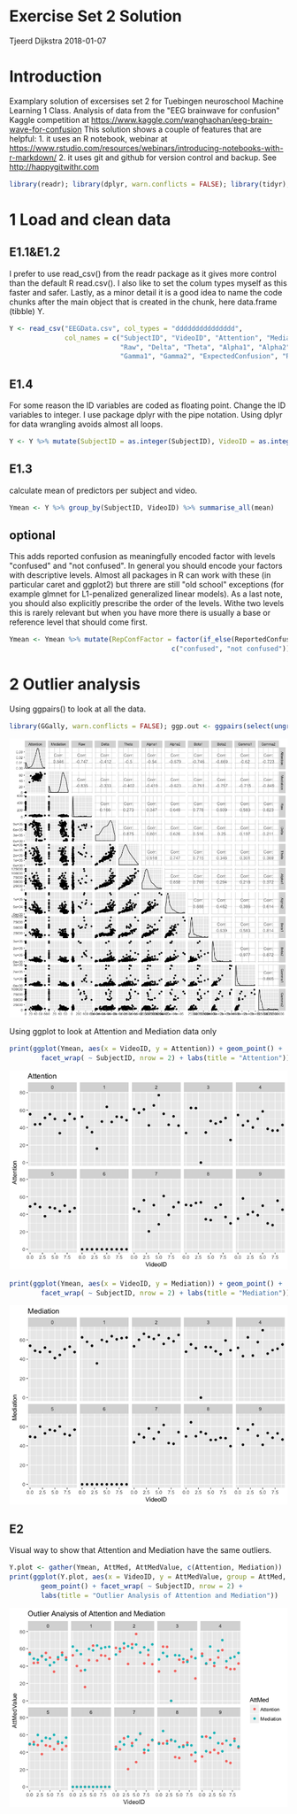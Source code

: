 Exercise Set 2 Solution
================
Tjeerd Dijkstra
2018-01-07

Introduction
============

Examplary solution of excersises set 2 for Tuebingen neuroschool Machine Learning 1 Class. Analysis of data from the "EEG brainwave for confusion" Kaggle competition at <https://www.kaggle.com/wanghaohan/eeg-brain-wave-for-confusion> This solution shows a couple of features that are helpful: 1. it uses an R notebook, webinar at <https://www.rstudio.com/resources/webinars/introducing-notebooks-with-r-markdown/> 2. it uses git and github for version control and backup. See <http://happygitwithr.com>

``` r
library(readr); library(dplyr, warn.conflicts = FALSE); library(tidyr); library(tibble); library(ggplot2)
```

1 Load and clean data
=====================

E1.1&E1.2
---------

I prefer to use read\_csv() from the readr package as it gives more control than the default R read.csv(). I also like to set the colum types myself as this faster and safer. Lastly, as a minor detail it is a good idea to name the code chunks after the main object that is created in the chunk, here data.frame (tibble) Y.

``` r
Y <- read_csv("EEGData.csv", col_types = "ddddddddddddddd",
              col_names = c("SubjectID", "VideoID", "Attention", "Mediation",
                            "Raw", "Delta", "Theta", "Alpha1", "Alpha2", "Beta1", "Beta2",
                            "Gamma1", "Gamma2", "ExpectedConfusion", "ReportedConfusion"))
```

E1.4
----

For some reason the ID variables are coded as floating point. Change the ID variables to integer. I use package dplyr with the pipe notation. Using dplyr for data wrangling avoids almost all loops.

``` r
Y <- Y %>% mutate(SubjectID = as.integer(SubjectID), VideoID = as.integer(VideoID))
```

E1.3
----

calculate mean of predictors per subject and video.

``` r
Ymean <- Y %>% group_by(SubjectID, VideoID) %>% summarise_all(mean)
```

optional
--------

This adds reported confusion as meaningfully encoded factor with levels "confused" and "not confused". In general you should encode your factors with descriptive levels. Almost all packages in R can work with these (in particular caret and ggplot2) but threre are still "old school" exceptions (for example glmnet for L1-penalized generalized linear models). As a last note, you should also explicitly prescribe the order of the levels. Withe two levels this is rarely relevant but when you have more there is usually a base or reference level that should come first.

``` r
Ymean <- Ymean %>% mutate(RepConfFactor = factor(if_else(ReportedConfusion == 1, "confused", "not confused"),
                                         c("confused", "not confused")))
```

2 Outlier analysis
==================

Using ggpairs() to look at all the data.

``` r
library(GGally, warn.conflicts = FALSE); ggp.out <- ggpairs(select(ungroup(Ymean), Attention:Gamma2)); print(ggp.out, progress = FALSE)
```

![](Ex2Solution_files/figure-markdown_github/ggpairs-1.png)

Using ggplot to look at Attention and Mediation data only

``` r
print(ggplot(Ymean, aes(x = VideoID, y = Attention)) + geom_point() +
        facet_wrap( ~ SubjectID, nrow = 2) + labs(title = "Attention"))
```

![](Ex2Solution_files/figure-markdown_github/OutlierPlotAttentionMediationSeparate-1.png)

``` r
print(ggplot(Ymean, aes(x = VideoID, y = Mediation)) + geom_point() +
        facet_wrap( ~ SubjectID, nrow = 2) + labs(title = "Mediation"))
```

![](Ex2Solution_files/figure-markdown_github/OutlierPlotAttentionMediationSeparate-2.png)

E2
--

Visual way to show that Attention and Mediation have the same outliers.

``` r
Y.plot <- gather(Ymean, AttMed, AttMedValue, c(Attention, Mediation))
print(ggplot(Y.plot, aes(x = VideoID, y = AttMedValue, group = AttMed, color = AttMed)) +
        geom_point() + facet_wrap( ~ SubjectID, nrow = 2) +
        labs(title = "Outlier Analysis of Attention and Mediation"))
```

![](Ex2Solution_files/figure-markdown_github/OutlierPlotAttentionMediationCombined-1.png)
